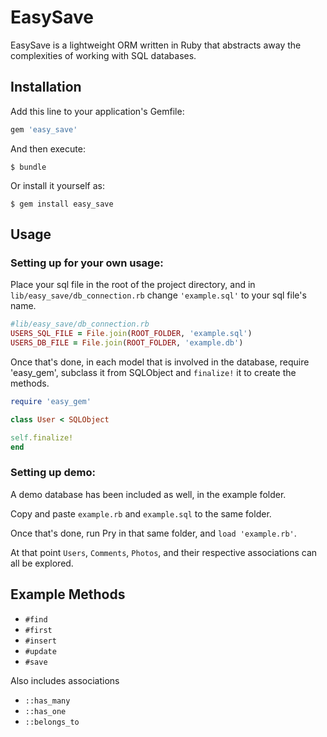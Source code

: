 # EasySave

EasySave is a lightweight ORM written in Ruby that abstracts away the
complexities of working with SQL databases. 

## Installation

Add this line to your application's Gemfile:

```ruby
gem 'easy_save'
```

And then execute:

    $ bundle

Or install it yourself as:

    $ gem install easy_save

## Usage

### Setting up for your own usage: 

Place your sql file in the root of the project directory, and in
`lib/easy_save/db_connection.rb` change `'example.sql'` to your sql file's
name.

```ruby
#lib/easy_save/db_connection.rb
USERS_SQL_FILE = File.join(ROOT_FOLDER, 'example.sql')
USERS_DB_FILE = File.join(ROOT_FOLDER, 'example.db')

```

Once that's done, in each model that is involved in the database, require
'easy_gem', subclass it from SQLObject and `finalize!` it to create the methods.

```ruby
require 'easy_gem'

class User < SQLObject

self.finalize!
end
```

### Setting up demo: 

A demo database has been included as well, in the example folder.

Copy and paste `example.rb` and `example.sql` to the same folder.

Once that's done, run Pry in that same folder, and `load 'example.rb'`.


At that point `Users`, `Comments`, `Photos`, and their respective associations can all
be explored.


## Example Methods

* `#find`
* `#first`
* `#insert`
* `#update`
* `#save`

Also includes associations
* `::has_many`
* `::has_one`
* `::belongs_to`


